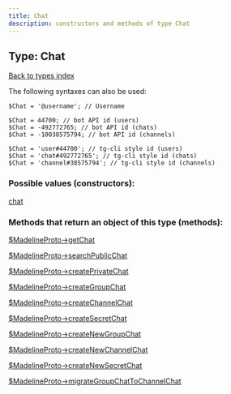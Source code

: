 ```yaml
---
title: Chat
description: constructors and methods of type Chat
---
```

## Type: Chat  
[Back to types index](index.md)



The following syntaxes can also be used:

```
$Chat = '@username'; // Username

$Chat = 44700; // bot API id (users)
$Chat = -492772765; // bot API id (chats)
$Chat = -10038575794; // bot API id (channels)

$Chat = 'user#44700'; // tg-cli style id (users)
$Chat = 'chat#492772765'; // tg-cli style id (chats)
$Chat = 'channel#38575794'; // tg-cli style id (channels)
```


### Possible values (constructors):

[chat](../constructors/chat.md)  



### Methods that return an object of this type (methods):

[$MadelineProto->getChat](../methods/getChat.md)  

[$MadelineProto->searchPublicChat](../methods/searchPublicChat.md)  

[$MadelineProto->createPrivateChat](../methods/createPrivateChat.md)  

[$MadelineProto->createGroupChat](../methods/createGroupChat.md)  

[$MadelineProto->createChannelChat](../methods/createChannelChat.md)  

[$MadelineProto->createSecretChat](../methods/createSecretChat.md)  

[$MadelineProto->createNewGroupChat](../methods/createNewGroupChat.md)  

[$MadelineProto->createNewChannelChat](../methods/createNewChannelChat.md)  

[$MadelineProto->createNewSecretChat](../methods/createNewSecretChat.md)  

[$MadelineProto->migrateGroupChatToChannelChat](../methods/migrateGroupChatToChannelChat.md)  



